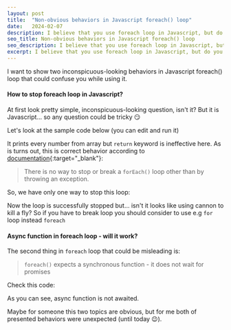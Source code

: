 ```yaml
---
layout: post
title:  "Non-obvious behaviors in Javascript foreach() loop"
date:   2024-02-07
description: I believe that you use foreach loop in Javascript, but do you know about two specific behaviors in it?
seo_title: Non-obvious behaviors in Javascript foreach() loop
seo_description: I believe that you use foreach loop in Javascript, but do you know about two specific behaviors in it?
excerpt: I believe that you use foreach loop in Javascript, but do you know about two specific behaviors in it?
---
```

<link rel="stylesheet" href="https://cdn.jsdelivr.net/npm/blog-cells@0.7.1/dist/blog-cells.css" />
<script src="https://cdn.jsdelivr.net/npm/blog-cells@0.7.1/dist/blog-cells.js"></script>

<p class="intro"><span class="dropcap">I</span> want to show two inconspicuous-looking behaviors in Javascript foreach() loop that could confuse you while using it.
</p>

#### How to stop foreach loop in Javascript?

At first look pretty simple, inconspicuous-looking question, isn't it? But it is Javascript... so any question could be tricky 😏

Let's look at the sample code below (you can edit and run it)  

<script type="text/notebook-cell">
const someArray = [0, 1, 2, 3, 4, 5];

someArray.forEach((number) => {
  if (number > 2) {
    console.log("Is it stopped? No! The number is:", number);
    return; //You could expect that this is enough to stop the loop, but it's not
  }
  console.log("Number:", number);
});
</script>
It prints every number from array but ```return``` keyword is ineffective here. As is turns out, this is correct behavior according to [documentation](https://developer.mozilla.org/en-US/docs/Web/JavaScript/Reference/Global_Objects/Array/forEach){:target="_blank"}:
 > There is no way to stop or break a ```forEach()``` loop other than by throwing an exception.  

So, we have only one way to stop this loop:

<script type="text/notebook-cell">
const someArray = [0, 1, 2, 3, 4, 5];

try {
  someArray.forEach((number) => {
    console.log("Number:", number);
    if (number > 2) {
      throw new Error("Loop stopped.");
    }
  });
} catch (error) {
  console.log("Caught an error:", error.message);
}
</script>

Now the loop is successfully stopped but... isn't it looks like using cannon to kill a fly? So if you have to break loop you should consider to use e.g ```for``` loop instead ```foreach```

#### Async function in foreach loop - will it work?

The second thing in ```foreach``` loop that could be misleading is: 
 > ```foreach()``` expects a synchronous function - it does not wait for promises  

Check this code:

<script type="text/notebook-cell">
const array = [0, 1, 2, 3, 4];
let sum = 0;

const sumFunction = async (a, b) => a + b;

array.forEach(async (number) => {
  sum = await sumFunction(sum, number);
});

console.log("Sum:", sum); // Expected output: 10, actual: 0
</script>

As you can see, async function is not awaited.  


Maybe for someone this two topics are obvious, but for me both of presented behaviors were unexpected (until today 😉).